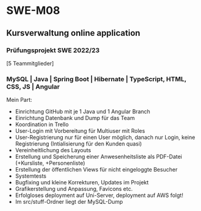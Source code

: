 # SWE-M08
## Kursverwaltung online application
### Prüfungsprojekt SWE 2022/23
[5 Teammitglieder]
### MySQL | Java | Spring Boot | Hibernate | TypeScript, HTML, CSS, JS | Angular


Mein Part:
- Einrichtung GitHub mit je 1 Java und 1 Angular Branch
- Einrichtung Datenbank und Dump für das Team
- Koordination in Trello
- User-Login mit Vorbereitung für Multiuser mit Roles
- User-Registrierung nur für einen User möglich, danach nur Login, keine Registrierung (Intialisierung für den Kunden quasi)
- Vereinheitlichung des Layouts
- Erstellung und Speicherung einer Anwesenheitsliste als PDF-Datei (+Kursliste, +Personenliste)
- Erstellung der öffentlichen Views für nicht eingeloggte Besucher
- Systemtests
- Bugfixing und kleine Korrekturen, Updates im Projekt
- Grafikerstellung und Anpassung, Favicons etc.
- Erfolgloses deployment auf Uni-Server, deployment auf AWS folgt!
- Im src/stuff-Ordner liegt der MySQL-Dump
